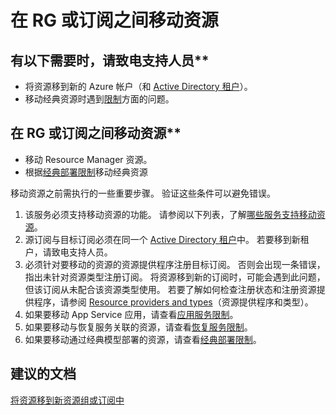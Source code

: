 <properties
    pageTitle="Move Data Between Subscriptions"
    description="在订阅之间移动数据"
    service="microsoft.storage"
    resource="storageaccounts"
    authors="passaree"
    displayOrder=""
    selfHelpType="generic"
    supportTopicIds="32551652"
    resourceTags=""
    productPesIds="15629"
    cloudEnvironments="public"
/>


# <a name="move-resources-between-rg-or-subscription"></a>在 RG 或订阅之间移动资源

## <a name="call-support-when-you-need-to"></a>有以下需要时，请致电支持人员**
- 将资源移到新的 Azure 帐户（和 [Active Directory 租户](https://azure.microsoft.com/documentation/articles/resource-group-move-resources/#services-that-enable-move)）。
- 移动经典资源时遇到[限制](https://azure.microsoft.com/documentation/articles/resource-group-move-resources/#classic-deployment-limitations)方面的问题。

## <a name="move-resources-between-rg-or-subscription"></a>在 RG 或订阅之间移动资源**
- 移动 Resource Manager 资源。
- 根据[经典部署限制](https://azure.microsoft.com/documentation/articles/resource-group-move-resources/#classic-deployment-limitations)移动经典资源

移动资源之前需执行的一些重要步骤。 验证这些条件可以避免错误。

1. 该服务必须支持移动资源的功能。 请参阅以下列表，了解[哪些服务支持移动资源](https://azure.microsoft.com/documentation/articles/resource-group-move-resources/#services-that-enable-move)。
2. 源订阅与目标订阅必须在同一个 [Active Directory 租户](https://azure.microsoft.com/documentation/articles/resource-group-move-resources/#services-that-enable-move)中。 若要移到新租户，请致电支持人员。
3. 必须针对要移动的资源的资源提供程序注册目标订阅。 否则会出现一条错误，指出未针对资源类型注册订阅。 将资源移到新的订阅时，可能会遇到此问题，但该订阅从未配合该资源类型使用。 若要了解如何检查注册状态和注册资源提供程序，请参阅 [Resource providers and types](https://azure.microsoft.com/documentation/articles/resource-manager-supported-services/#resource-providers-and-types)（资源提供程序和类型）。
4. 如果要移动 App Service 应用，请查看[应用服务限制](https://azure.microsoft.com/documentation/articles/resource-group-move-resources/#app-service-limitations)。
5. 如果要移动与恢复服务关联的资源，请查看[恢复服务限制](https://azure.microsoft.com/documentation/articles/resource-group-move-resources/#recovery-services-limitations)。
6. 如果要移动通过经典模型部署的资源，请查看[经典部署限制](https://azure.microsoft.com/documentation/articles/resource-group-move-resources/#classic-deployment-limitations)。

## <a name="recommended-documents"></a>**建议的文档**
[将资源移到新资源组或订阅中](https://azure.microsoft.com/documentation/articles/resource-group-move-resources/)




<!--HONumber=Nov16_HO2-->


